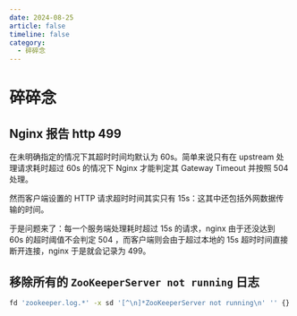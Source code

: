 ```yaml
---
date: 2024-08-25
article: false
timeline: false
category:
  - 碎碎念
---
```


# 碎碎念

## Nginx 报告 http 499

在未明确指定的情况下其超时时间均默认为 60s。简单来说只有在 upstream 处理请求耗时超过 60s 的情况下 Nginx 才能判定其 Gateway Timeout 并按照 504 处理。

然而客户端设置的 HTTP 请求超时时间其实只有 15s：这其中还包括外网数据传输的时间。

于是问题来了：每一个服务端处理耗时超过 15s 的请求，nginx 由于还没达到 60s 的超时阈值不会判定 504 ，而客户端则会由于超过本地的 15s 超时时间直接断开连接，nginx 于是就会记录为 499。

## 移除所有的 `ZooKeeperServer not running` 日志

```bash
fd 'zookeeper.log.*' -x sd '[^\n]*ZooKeeperServer not running\n' '' {}
```
